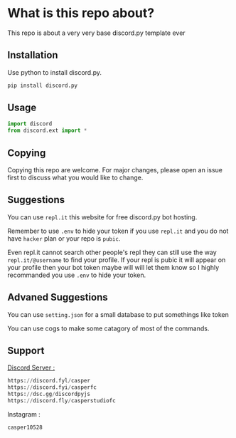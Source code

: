 # What is this repo about?

This repo is about a very very base discord.py template ever

## Installation

Use python to install discord.py.

```bash
pip install discord.py
```

## Usage

```python
import discord
from discord.ext import *
```

## Copying 
Copying this repo are welcome. For major changes, please open an issue first to discuss what you would like to change.

## Suggestions
You can use ```repl.it``` this website for free discord.py bot hosting.

Remember to use ```.env``` to hide your token if you use ```repl.it``` and you do not have ```hacker``` plan or your repo is ```pubic```.

Even repl.it cannot search other people's repl they can still use the way ```repl.it/@username``` to find your profile. If your repl is pubic it will appear on your profile then your bot token maybe will will let them know so I highly recommanded you use ```.env``` to hide your token.

## Advaned Suggestions
You can use ```setting.json``` for a small database to put somethings like token

You can use cogs to make some catagory of most of the commands.

## Support
[Discord Server :](https://discord.fyl/casper)
```python
https://discord.fyl/casper
https://discord.fyi/casperfc
https://dsc.gg/discordpyjs
https://discord.fly/casperstudiofc
```
Instagram : 
``` python
casper10528
```
